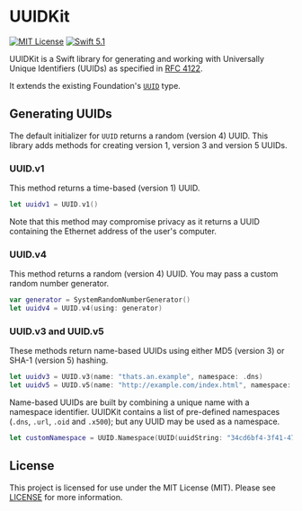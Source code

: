 # UUIDKit

[![MIT License](https://img.shields.io/badge/license-MIT-brightgreen.svg)](LICENSE)
[![Swift 5.1](https://img.shields.io/badge/swift-5.1-brightgreen.svg)](https://swift.org)

UUIDKit is a Swift library for generating and working with Universally Unique Identifiers (UUIDs) as specified in [RFC 4122](https://tools.ietf.org/html/rfc4122.html).

It extends the existing Foundation's [`UUID`](https://developer.apple.com/documentation/foundation/uuid) type.

## Generating UUIDs

The default initializer for `UUID` returns a random (version 4) UUID. This library adds methods for creating version 1, version 3 and version 5 UUIDs.

### UUID.v1

This method returns a time-based (version 1) UUID.

```swift
let uuidv1 = UUID.v1()
```

Note that this method may compromise privacy as it returns a UUID containing the Ethernet address of the user's computer.

### UUID.v4

This method returns a random (version 4) UUID. You may pass a custom random number generator.

```swift
var generator = SystemRandomNumberGenerator()
let uuidv4 = UUID.v4(using: generator)
```

### UUID.v3 and UUID.v5

These methods return name-based UUIDs using either MD5 (version 3) or SHA-1 (version 5) hashing.

```swift
let uuidv3 = UUID.v3(name: "thats.an.example", namespace: .dns)
let uuidv5 = UUID.v5(name: "http://example.com/index.html", namespace: .url)
```

Name-based UUIDs are built by combining a unique name with a namespace identifier. UUIDKit contains a list of pre-defined namespaces (`.dns`, `.url`, `.oid` and `.x500`); but any UUID may be used as a namespace.

```swift
let customNamespace = UUID.Namespace(UUID(uuidString: "34cd6bf4-3f41-4717-95ea-131762f60af8")!)
```

## License

This project is licensed for use under the MIT License (MIT). Please see [LICENSE](LICENSE) for more information.

